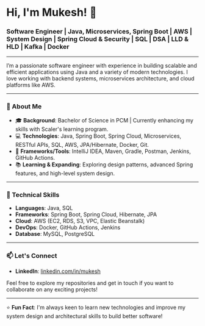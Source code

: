 # Hi, I'm Mukesh! 👋

### Software Engineer | Java, Microservices, Spring Boot | AWS | System Design | Spring Cloud & Security | SQL | DSA | LLD & HLD | Kafka | Docker

---

I’m a passionate software engineer with experience in building scalable and efficient applications using Java and a variety of modern technologies. I love working with backend systems, microservices architecture, and cloud platforms like AWS.

---

### 🚀 About Me

- 🎓 **Background**: Bachelor of Science in PCM | Currently enhancing my skills with Scaler's learning program.
- 💻 **Technologies**: Java, Spring Boot, Spring Cloud, Microservices, RESTful APIs, SQL, AWS, JPA/Hibernate, Docker, Git.
- 🔧 **Frameworks/Tools**: IntelliJ IDEA, Maven, Gradle, Postman, Jenkins, GitHub Actions.
- 📚 **Learning & Expanding**: Exploring design patterns, advanced Spring features, and high-level system design.

---

### 🧰 Technical Skills

- **Languages**: Java, SQL
- **Frameworks**: Spring Boot, Spring Cloud, Hibernate, JPA
- **Cloud**: AWS (EC2, RDS, S3, VPC, Elastic Beanstalk)
- **DevOps**: Docker, GitHub Actions, Jenkins
- **Database**: MySQL, PostgreSQL

---

### 📫 Let's Connect

- **LinkedIn**: [linkedin.com/in/mukesh](https://www.linkedin.com/in/mukesh-m-32864a32b/)

Feel free to explore my repositories and get in touch if you want to collaborate on any exciting projects!

---

⭐️ **Fun Fact**: I'm always keen to learn new technologies and improve my system design and architectural skills to build better software!
